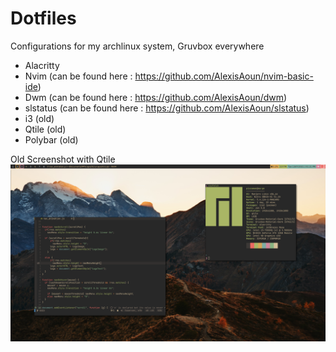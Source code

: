 # Dotfiles

Configurations for my archlinux system, Gruvbox everywhere

- Alacritty
- Nvim (can be found here : https://github.com/AlexisAoun/nvim-basic-ide)
- Dwm (can be found here : https://github.com/AlexisAoun/dwm)
- slstatus (can be found here : https://github.com/AlexisAoun/slstatus)
- i3 (old)
- Qtile (old)
- Polybar (old)

Old Screenshot with Qtile
![Screenshot](qtile_gruvbox.png "Qtile / Gruvbox")
          
